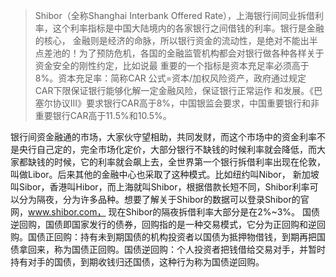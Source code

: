 > Shibor（全称Shanghai Interbank Offered Rate），上海银行间同业拆借利率，这个利率指标是中国大陆境内的各家银行之间借钱的利率。银行是金融的核心， 金融则是经济的命脉，所以银行资金的流动性，是绝对不能出半点差池的！为了预防危机，各国的金融监管机构都会对银行做各种各样关于资金安全的刚性约定，比如说最 重要的一个指标是资本充足率必须高于8%。资本充足率：简称CAR 公式=资本/加权风险资产，政府通过规定 CAR下限保证银行能够化解一定金融风险，保证银行正常运作 和发展。《巴塞尔协议Ⅲ》要求银行CAR高于8%，中国银监会要求，中国重要银行和非重要银行CAR高于11.5%和10.5%。

银行间资金融通的市场，大家伙守望相助，共同发财，而这个市场中的资金利率不是央行自己定的，完全市场化定价，大部分银行不缺钱的时候利率就会降低，而大家都缺钱的时候，它的利率就会飙上去，全世界第一个银行拆借利率出现在伦敦，叫做Libor。后来其他的金融中心也采取了这种模式。比如纽约叫Nibor，
新加坡叫Sibor，香港叫Hibor，而上海就叫Shibor，根据借款长短不同，Shibor利率可以分为隔夜，分为许多品种。想要了解关于Shibor的数据可以登录Shibor的官网，www.shibor.com，
现在Shibor的隔夜拆借利率大部分是在2%~3%。
国债逆回购，国债即国家发行的债券，回购指的是一种交易模式，它分为正回购和逆回购。国债正回购：持有未到期国债的机构投资者以国债为抵押物借钱，到期再把国债拿回来，称为国债正回购。国债逆回购：个人投资者把钱借给交易对手，并暂时持有对手的国债，到期收钱归还国债，这种行为称为国债逆回购。